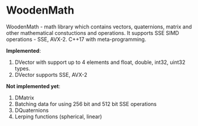 # WoodenMath
WoodenMath - math library which contains vectors, quaternions, matrix and other mathematical constuctions and operations. 
It supports SSE SIMD operations - SSE, AVX-2. C++17 with meta-programming. 

<b>Implemented</b>:
1. DVector with support up to 4 elements and float, double, int32, uint32 types. 
2. DVector supports SSE, AVX-2

<b>Not implemented yet</b>:
1. DMatrix 
2. Batching data for using 256 bit and 512 bit SSE operations
3. DQuaternions
4. Lerping functions (spherical, linear)
